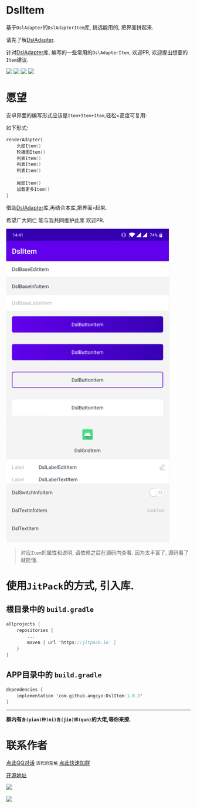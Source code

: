 # DslItem
基于`DslAdapter`的`DslAdapterItem`库, 挑选能用的, 把界面拼起来.

请先了解[DslAdapter](https://github.com/angcyo/DslAdapter).

针对[DslAdapter](https://github.com/angcyo/DslAdapter)库, 编写的一些常用的`DslAdapterItem`, 欢迎PR, 欢迎提出想要的`Item`建议.

![](https://img.shields.io/badge/License-MIT-EA660C) ![](https://img.shields.io/badge/Api-16+-FA0730) ![](https://img.shields.io/badge/AndroidX-yes-0A803C)
![](https://img.shields.io/badge/Kotlin-yes-B0F9F9)

# 愿望

安卓界面的编写形式应该是`Item+Item+Item`,轻松+高度可复用:

如下形式:

```kotlin
renderAdapter{
    头部Item()
    轮播图Item()
    列表Item()
    列表Item()
    列表Item()
    ...
    尾部Item()
    加载更多Item()
}
```

借助[DslAdapter](https://github.com/angcyo/DslAdapter)库,再结合本库,把界面`+`起来.

希望广大同仁 能与我共同维护此库 欢迎PR.


![](https://raw.githubusercontent.com/angcyo/DslItem/master/png/item.png)

> 对应`Item`的属性和说明, 请依赖之后在源码内查看. 因为太丰富了, 源码看了就能懂.

# 使用`JitPack`的方式, 引入库.

## 根目录中的 `build.gradle`

```kotlin
allprojects {
    repositories {
        ...
        maven { url 'https://jitpack.io' }
    }
}
```

## APP目录中的 `build.gradle`

```kotlin
dependencies {
    implementation 'com.github.angcyo:DslItem:1.0.3'
}
```

---
**群内有`各(pian)种(ni)各(jin)样(qun)`的大佬,等你来撩.**

# 联系作者

[点此QQ对话](http://wpa.qq.com/msgrd?v=3&uin=664738095&site=qq&menu=yes)  `该死的空格`    [点此快速加群](https://shang.qq.com/wpa/qunwpa?idkey=cbcf9a42faf2fe730b51004d33ac70863617e6999fce7daf43231f3cf2997460)

[开源地址](https://github.com/angcyo/DslAdapter)

![](https://gitee.com/angcyo/res/raw/master/code/all_in1.jpg)

![](https://gitee.com/angcyo/res/raw/master/code/all_in2.jpg)

